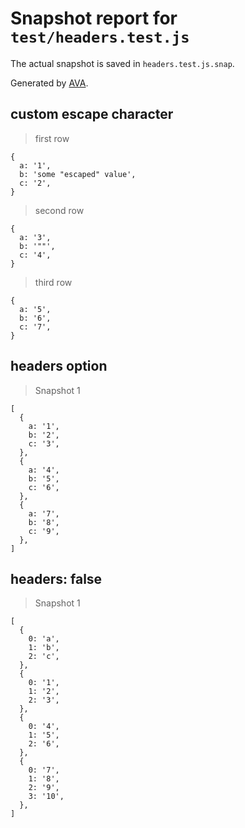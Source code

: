 # Snapshot report for `test/headers.test.js`

The actual snapshot is saved in `headers.test.js.snap`.

Generated by [AVA](https://ava.li).

## custom escape character

> first row

    {
      a: '1',
      b: 'some "escaped" value',
      c: '2',
    }

> second row

    {
      a: '3',
      b: '""',
      c: '4',
    }

> third row

    {
      a: '5',
      b: '6',
      c: '7',
    }

## headers option

> Snapshot 1

    [
      {
        a: '1',
        b: '2',
        c: '3',
      },
      {
        a: '4',
        b: '5',
        c: '6',
      },
      {
        a: '7',
        b: '8',
        c: '9',
      },
    ]

## headers: false

> Snapshot 1

    [
      {
        0: 'a',
        1: 'b',
        2: 'c',
      },
      {
        0: '1',
        1: '2',
        2: '3',
      },
      {
        0: '4',
        1: '5',
        2: '6',
      },
      {
        0: '7',
        1: '8',
        2: '9',
        3: '10',
      },
    ]
